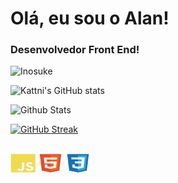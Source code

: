 # Olá, eu sou o Alan!

<h3>Desenvolvedor Front End!</h3>

  <img width="15%" alt="Inosuke" src="https://c.tenor.com/XLRs8m9u9ikAAAAi/inosuke-demon-slayer.gif" />

![Kattni's GitHub stats](https://github-readme-stats.vercel.app/api?username=Alanteixeira29&theme=dark&show_icons=true&)

  
 ![Github Stats](https://github-readme-stats.vercel.app/api/top-langs/?username=Alanteixeira29&theme=dark&layout=compact&langs_count=7&")


[![GitHub Streak](https://streak-stats.demolab.com/?user=Alanteixeira29&theme=dark)](https://git.io/streak-stats)
  
  
  <div style="display: inline-block;"><br>
  <img align="" alt="Alan-Js" height="30" width="40" src="https://raw.githubusercontent.com/devicons/devicon/master/icons/javascript/javascript-plain.svg">
  <img align="" alt="Alan-HTML" height="30" width="40" src="https://raw.githubusercontent.com/devicons/devicon/master/icons/html5/html5-original.svg">
  <img align="" alt="Alan-CSS" height="30" width="40" src="https://raw.githubusercontent.com/devicons/devicon/master/icons/css3/css3-original.svg"></div>
 </div>
